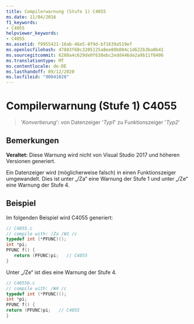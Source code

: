 ```yaml
---
title: Compilerwarnung (Stufe 1) C4055
ms.date: 11/04/2016
f1_keywords:
- C4055
helpviewer_keywords:
- C4055
ms.assetid: f9955421-16ab-46e5-8f9d-bf1639a519ef
ms.openlocfilehash: 47883f60c3205125a8ee88b804c1d622b3ba0b41
ms.sourcegitcommit: 6280a4c629de0f638ebc2edd446de2a9b11f0406
ms.translationtype: MT
ms.contentlocale: de-DE
ms.lasthandoff: 09/12/2020
ms.locfileid: "90041028"
---
```

# <a name="compiler-warning-level-1-c4055"></a>Compilerwarnung (Stufe 1) C4055

> '*Konvertierung*': von Datenzeiger '*Typ1*' zu Funktionszeiger '*Typ2*'

## <a name="remarks"></a>Bemerkungen

**Veraltet:** Diese Warnung wird nicht von Visual Studio 2017 und höheren Versionen generiert.

Ein Datenzeiger wird (möglicherweise falsch) in einen Funktionszeiger umgewandelt. Dies ist unter „/Za“ eine Warnung der Stufe 1 und unter „/Ze“ eine Warnung der Stufe 4.

## <a name="example"></a>Beispiel

Im folgenden Beispiel wird C4055 generiert:

```C
// C4055.c
// compile with: /Za /W1 /c
typedef int (*PFUNC)();
int *pi;
PFUNC f() {
   return (PFUNC)pi;   // C4055
}
```

Unter „/Ze“ ist dies eine Warnung der Stufe 4.

```C
// C4055b.c
// compile with: /W4 /c
typedef int (*PFUNC)();
int *pi;
PFUNC f() {
return (PFUNC)pi;   // C4055
}
```
